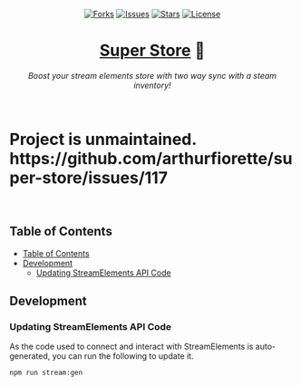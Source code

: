 <p align="center">
  <a href="https://github.com/ArthurFiorette/super-store/network/members"><img
      src="https://img.shields.io/github/forks/ArthurFiorette/super-store?logo=github&style=flat-square&label=Forks"
      target="_blank"
      alt="Forks" /></a>
  <a href="https://github.com/ArthurFiorette/super-store/issues"><img
      src="https://img.shields.io/github/issues/ArthurFiorette/super-store?logo=github&style=flat-square&label=Issues"
      target="_blank"
      alt="Issues" /></a>
  <a href="https://github.com/ArthurFiorette/super-store/stargazers"><img
      src="https://img.shields.io/github/stars/ArthurFiorette/super-store?logo=github&style=flat-square&label=Stars"
      target="_blank"
      alt="Stars" /></a>
  <a href="https://github.com/ArthurFiorette/super-store/blob/main/LICENSE"><img
      src="https://img.shields.io/github/license/ArthurFiorette/super-store?logo=github&style=flat-square&label=License"
      target="_blank"
      alt="License" /></a>
</p>

<h1 align="center">
  <strong><a href="https://github.com/ArthurFiorette/super-store/" target="_blank">Super Store</a> 🚀</strong>
</h1>
<p align="center">
  <i>Boost your stream elements store with two way sync with a steam inventory!</i>
</p>

<br />

<h1>
  Project is unmaintained.
  <br />
  https://github.com/arthurfiorette/super-store/issues/117
</h1>

<br />

## Table of Contents

- [Table of Contents](#table-of-contents)
- [Development](#development)
  - [Updating StreamElements API Code](#updating-streamelements-api-code)

## Development

### Updating StreamElements API Code

As the code used to connect and interact with StreamElements is auto-generated, you can
run the following to update it.

```sh
npm run stream:gen
```
